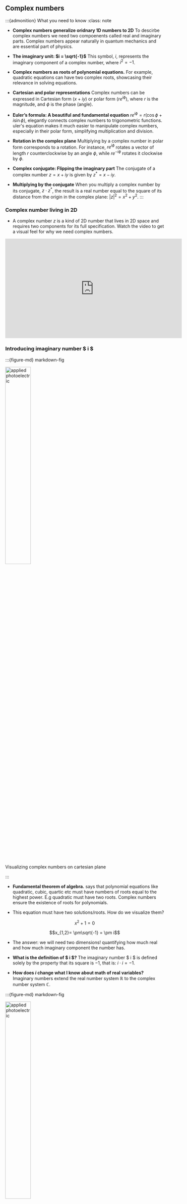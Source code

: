 ## Complex numbers

:::{admonition} What you need to know
:class: note

- **Complex numbers generalize oridnary 1D numbers to 2D**  To descirbe complex numbers 
 we need two compoenents called real and imaginary parts. Complex numbers appear naturally in quantum mechanics and are essential part of physics.

- **The imaginary unit: $i = \sqrt{-1}$** This symbol, $i$, represents the imaginary component of a complex number, where $i^2 = -1$.

- **Complex numbers as roots of polynomial equations.**  For example, quadratic equations can have two complex roots, showcasing their relevance in solving equations.

- **Cartesian and polar representations**
Complex numbers can be expressed in Cartesian form $(x + iy)$ or polar form $(re^{i\phi})$, where $r$ is the magnitude, and $\phi$ is the phase (angle).

- **Euler’s formula: A beautiful and fundamental equation** $re^{i\phi} = r(\cos \phi + i\sin \phi)$, elegantly connects complex numbers to trigonometric functions. uler's equation makes it much easier to manipulate complex numbers, especially in their polar form, simplifying multiplication and division.

- **Rotation in the complex plane**
Multiplying by a complex number in polar form corresponds to a rotation. For instance, $re^{i\phi}$ rotates a vector of length $r$ counterclockwise by an angle $\phi$, while $re^{-i\phi}$ rotates it clockwise by $\phi$.

- **Complex conjugate: Flipping the imaginary part** The conjugate of a complex number $z = x + iy$ is given by $z^* = x - iy$. 

- **Multiplying by the conjugate** When you multiply a complex number by its conjugate, $z \cdot z^*$, the result is a real number equal to the square of its distance from the origin in the complex plane: $|z|^2 = x^2 + y^2$.
:::


### Complex number living in 2D

- A complex number $z$ is a kind of 2D number that lives in 2D space and requires two components for its full specification. Watch the video to get a visual feel for why we need complex numbers. 

<div style="text-align: center;">
<iframe width="560" height="315" src="https://www.youtube.com/embed/T647CGsuOVU?si=Q2QdaM1jhy4SEdkx" title="YouTube video player" frameborder="0" allow="accelerometer; autoplay; clipboard-write; encrypted-media; gyroscope; picture-in-picture; web-share" referrerpolicy="strict-origin-when-cross-origin" allowfullscreen></iframe>
</div>


### Introducing imaginary number $ i $ 

:::{figure-md} markdown-fig

<img src="images/i-sq.png" alt="applied photoelectric" class="bg-primary mb-1"  width="40%">

Visualizing complex numbers on cartesian plane

:::

- **Fundamental theorem of algebra.** says that polynomial equations like quadratic, cubic, quartic etc must have numbers of roots equal to the highest power. E.g quadratic must have two roots. Complex numbers ensure the existence of roots for polynomials.

- This equation must have two solutions/roots. How do we visualize them?

$$x^2+1=0$$

$$x_{1,2}= \pm\sqrt{-1} = \pm i$$

- The answer: we will need two dimensions! quantifying how much real and how much imaginary component the number has.

- **What is the definition of $ i $?** The imaginary number $ i $ is defined solely by the property that its square is $−1$, that is: $i\cdot i=-1$. 

- **How does $i$ change what I know about math of real variables?** Imaginary numbers extend the real number system $\mathbb{R}$ to the complex number system $\mathbb{C}$.

:::{figure-md} markdown-fig

<img src="images/SumNums.png" alt="applied photoelectric" class="bg-primary mb-1"  width="40%">

Complex numbers live in 2D: You must specify real and imaginary components to fully define a complex number
:::


### Cartesian vrepresentation

:::{figure-md} markdown-fig

<img src="images/Cart.png" alt="complex nums on plane" class="bg-primary mb-1"  width="30%">

Visualizing complaex numbers in cartesian coordinates. 
:::

:::{admonition} **Cartesian Representation**
:class: important

$$z = x+iy$$

- $x=Re(z)$ real component
- $y=Im(z)$ imaginary component
:::


:::{admonition} **Example: Identify real and imaginary parts**

Find real and imaginary components of the following complex numbers $z_1 = 3 +2$, $z_2 = -2i$, $z_3=1.1$

**Solution**

- $Re(z_1) = 3$, $Im(z_1)=2$
- $Re(z_2) = 0$, $Im(z_2)=-2$
- $Re(z_3) = 1.1$, $Im(z_1)=0$
:::

### Polar representation

:::{figure-md} markdown-fig

<img src="images/PolCart.png" alt="applied photoelectric" class="bg-primary mb-1"  width="30%">

Visualizing complaex numbers in polar coordinates. 

:::

- Polar representation expresses complex numbers in terms of radius from origin $r$ and angle of counterclockwise rotation $\phi$. 
- Using trigonometry we have: $x = r\cos\phi$ and $y = r\sin\phi$ which can be plugged into cartesian representation:

:::{admonition} **Polar Representation via sin and cos**
:class: important

$$z= x+iy = rcos\phi + ri\sin\phi =r(cos\phi+isin\phi)$$

- $r=\sqrt{x^2+y^2}$ distance from origin.
- $\phi$ rotation angle in complex plane.
:::

- What's the big deal with this polar representation?  We will find that life is much much easier in polar represnation when deriving new expressions or manipulating complex numbers. 
- This dramatic simplification is thanks to "magical" Euler's formula that turns trig functions into exponentss!

:::{admonition} **Euler’s formula**
:class: important 

$$\cos{\phi} + i \sin{\phi} = e^{i\phi}$$
:::

:::{admonition} **Polar Representation via complex exponential**
:class: important

$$z =  re^{i\phi}$$

- $r=\sqrt{x^2+y^2}$ distance from origin.
- $\phi$ rotation angle in complex plane.
:::

#### Converting from Carteisan to Polar

- Now having established Euler's formula we need a recepie to go back and forth between cartesian and polar representations.

- **Extract r** The value $r$ is the Euclidean distance of vector $(x,y)$ from the origin.

$$r = \sqrt{x^2 + y^2}$$

-  **Extract $\phi$** The value $\phi$ is the angle of with respect to the real axis.  The tangent of $\phi$ is $\left(\frac{y}{x}\right)$. Therefore using simple trigonometry we can backcalculate angle and sin, cos tan functions from cartesia representatn 

$$
\tan{\phi} = \frac{y}{x}
$$

$$
\phi = \tan^{-1} \Big(\frac{y}{x} \Big)
$$

:::{admonition} **Example: Convert to polar**

Write complex number $z = -1-2i$ in polar form

**Hot Tip** use atan2 or arctan2 in your calculator which correctly identifies quadrant for angle. 


**Solution**

- We need to extract $r$ and $\phi$ to write $z= re^{i\phi}$

$$r = \sqrt{(-1)^2+(-2)^2} = \sqrt{5}$$

$$\phi = arctan2(-2, -1) \approx -2.034$$

- We can always add $2\pi$ to angle we get from arctan2 to make angle positive. Reminder that $\pm 2\pi $ leave trig functions unchanged.

$$\phi = -2.034\rightarrow -2.034+2\pi = 4.248$$

$$z = \sqrt{5}e^{4.248i}$$

:::


:::{figure-md} markdown-fig

<img src="images/ComplexHelix.gif" alt="applied photoelectric" class="bg-primary mb-1"  width="60%">

Visualization of Euler's formula $e^{i\omega t}$ as a function of $t$.  The helix is formed by plotting points for various values of $\omega$ and is determined by both the cos and sin components of the formula. One curve represents the real component  $cos\omega$ of the formula, while another curve, rotated 90 degrees around the $t$ axis (due to multiplication by  $i$ represents the imaginary component $sin\omega$

:::





:::{admonition} **Proof Euler's formula**
:class: tip, dropdown

We will prove this by using the Taylor series expansions of the exponential function, cosine, and sine.

**Step 1: Taylor Series Expansion of $e^x$**

The Taylor series expansion of $e^x$ around $x = 0$ is:

$$
e^x = 1 + x + \frac{x^2}{2!} + \frac{x^3}{3!} + \frac{x^4}{4!} + \cdots
$$

For $e^{i\phi}$, substitute $x = i\phi$ into the series:

$$
e^{i\phi} = 1 + i\phi + \frac{(i\phi)^2}{2!} + \frac{(i\phi)^3}{3!} + \frac{(i\phi)^4}{4!} + \cdots
$$

**Step 2: Simplifying Powers of $i$**
We know that powers of $i$ cycle as follows:

$$
i^1 = i, \quad i^2 = -1, \quad i^3 = -i, \quad i^4 = 1, \quad \text{and so on}.
$$

Using these identities, we simplify each term in the series:

$$
e^{i\phi} = 1 + i\phi - \frac{\phi^2}{2!} - i\frac{\phi^3}{3!} + \frac{\phi^4}{4!} + i\frac{\phi^5}{5!} - \cdots
$$

**Step 3: Grouping Real and Imaginary Terms**
Now, we group the real and imaginary terms separately:

$$
e^{i\phi} = \left(1 - \frac{\phi^2}{2!} + \frac{\phi^4}{4!} - \cdots\right) + i\left(\phi - \frac{\phi^3}{3!} + \frac{\phi^5}{5!} - \cdots\right)
$$

**Step 4: Recognizing Taylor Series for $\cos\phi$ and $\sin\phi$**

The Taylor series for $\cos\phi$ is:

$$
\cos\phi = 1 - \frac{\phi^2}{2!} + \frac{\phi^4}{4!} - \cdots
$$

And the Taylor series for $\sin\phi$ is:

$$
\sin\phi = \phi - \frac{\phi^3}{3!} + \frac{\phi^5}{5!} - \cdots
$$

**Step 5: Substituting the Series Back**
We see that the real part of the series matches $\cos\phi$, and the imaginary part matches $i\sin\phi$. Therefore:


$$
e^{i\phi} = \cos\phi + i\sin\phi
$$

**Conclusion**
This completes the proof of Euler's formula:

$$
e^{i\phi} = \cos\phi + i\sin\phi
$$

:::


### Complex Conjugate


:::{figure-md} markdown-fig

<img src="images/conj.png" alt="applied photoelectric" class="bg-primary mb-1"  width="60%">

Visualizing conjugate of complex number as a mirror image or rotation backwards
:::


:::{admonition} **Complex Conjugate**
:class: important 

$$\bar z = x-iy$$


$$\bar z = re^{-i\phi}$$


:::


#### Extracting absolute value

- Multiplying complex number by its conjugate always results in positive real number!
- Geometrically this means rotating back to real axis!
- Product of complex number and its conjugate returns the distance from the origin in complex plane. 

$$|z|^2 = \bar z \cdot z = (x-iy)\cdot (x+iy) = x^2+y^2$$
$$|z|^2 = \bar z \cdot z = re^{-i\phi}\cdot re^{i\phi}=r^2$$


#### Expressing sin and cos via complex exponentials

- Using Euler's formula we can take the sum and difference of $z$ and $\bar z$ to express sin and cos in terms of compelx exponentials. 
- These representations of sin and cos are super powerful in simplifying various integrals and for deriving experssions. 

$$
\cos{\phi} = \frac{e^{i\phi} + e^{-i\phi}}{2}
$$

$$
\sin{\phi} = \frac{e^{i\phi} - e^{-i\phi}}{2i}
$$





### Applications of complex numbers

:::{admonition} **De Moivre’s Theorem**
:class: tip, dropdown

[De Moivre’s theorem](https://en.wikipedia.org/wiki/De_Moivre%27s_formula) states that:

$$
z^n=(r(\cos{\theta} + i \sin{\theta}))^n =
r^n e^{in\theta} =
r^n(\cos{n\theta} + i \sin{n\theta})
$$

We raised complex number to power n, used polar representation and realized that exponent raised to power n simply multiplies polar angle by n. 
Note that de Moivre’s theorem allows relating trigonometric functions of angle $\theta$ raised to power $n$ to trignomoteric functions of of angle $n\theta$ of power one:

$$
r^n(\cos{\theta} + i \sin{\theta})^n = r^n (\cos{n\theta} + i \sin{n\theta})
$$

$$
(\cos{\theta} + i \sin{\theta})^n = (\cos{n\theta} + i \sin{n\theta})
$$

The proof of de Moivre's theorem can be done via [induction](https://en.wikipedia.org/wiki/De_Moivre%27s_formula), e.g one can expand the parentheses ans assert the equality for cases n=2, n=3, ...
:::

:::{admonition} **Deriving Pythagoras' theorem**
:class: tip, dropdown

We can use de Moivre’s theorem to show that
$ r = \sqrt{x^2 + y^2} $.

We have

$$
\begin{aligned}
1 &= e^{i\theta} e^{-i\theta} \\
&= (\cos{\theta} + i \sin{\theta})(\cos{(\text{-}\theta)} + i \sin{(\text{-}\theta)}) \\
&= (\cos{\theta} + i \sin{\theta})(\cos{\theta} - i \sin{\theta}) \\
&= \cos^2{\theta} + \sin^2{\theta} \\
&= \frac{x^2}{r^2} + \frac{y^2}{r^2}
\end{aligned}
$$

and thus

$$
x^2 + y^2 = r^2
$$

We recognize this as a theorem of **Pythagoras**.
:::


:::{admonition} **Deriving Trigonometric Identities**
:class: tip, dropdown

We can obtain a complete suite of trigonometric identities by
appropriately manipulating polar forms of complex numbers.

We’ll get many of them by deducing implications of the equality

$$e^{i(\omega + \theta)} = e^{i\omega} e^{i\theta}$$

For example, we’ll calculate identities for $\cos{(\omega + \theta)} $ and $ \sin{(\omega + \theta)}$.

Using the sine and cosine formulas presented at the beginning of this
lecture, we have:

$$\begin{aligned}
\cos{(\omega + \theta)} = \frac{e^{i(\omega + \theta)} + e^{-i(\omega + \theta)}}{2} \\
\sin{(\omega + \theta)} = \frac{e^{i(\omega + \theta)} - e^{-i(\omega + \theta)}}{2i}
\end{aligned}$$

We can also obtain the trigonometric identities as follows:

$$
\begin{aligned}
\cos{(\omega + \theta)} + i \sin{(\omega + \theta)}
&= e^{i(\omega + \theta)} \\
&= e^{i\omega} e^{i\theta} \\
&= (\cos{\omega} + i \sin{\omega})(\cos{\theta} + i \sin{\theta}) \\
&= (\cos{\omega}\cos{\theta} - \sin{\omega}\sin{\theta}) +
i (\cos{\omega}\sin{\theta} + \sin{\omega}\cos{\theta})
\end{aligned}
$$

Since both real and imaginary parts of the above formula should be
equal, we get:

$$
\begin{aligned}
\cos{(\omega + \theta)} = \cos{\omega}\cos{\theta} - \sin{\omega}\sin{\theta} \\
\sin{(\omega + \theta)} = \cos{\omega}\sin{\theta} + \sin{\omega}\cos{\theta}
\end{aligned}
$$

The equations above are also known as the **angle sum identities**. 

:::


:::{admonition} **Evaluating Trigonometric Integrals**
:class: tip, dropdown

We can also compute the trigonometric integrals using polar forms of
complex numbers.

For example, we want to solve the following integral:

$$\int_{-\pi}^{\pi} \cos(\omega) \sin(\omega) \, d\omega$$

Using Euler’s formula, we have:

$$\begin{aligned}
\int \cos(\omega) \sin(\omega) \, d\omega
&=
\int
\frac{(e^{i\omega} + e^{-i\omega})}{2}
\frac{(e^{i\omega} - e^{-i\omega})}{2i}
\, d\omega  \\
&=
\frac{1}{4i}
\int
e^{2i\omega} - e^{-2i\omega}
\, d\omega  \\
&=
\frac{1}{4i}
\bigg( \frac{-i}{2} e^{2i\omega} - \frac{i}{2} e^{-2i\omega} + C_1 \bigg) \\
&=
-\frac{1}{8}
\bigg[ \bigg(e^{i\omega}\bigg)^2 + \bigg(e^{-i\omega}\bigg)^2 - 2 \bigg] + C_2 \\
&=
-\frac{1}{8}  (e^{i\omega} - e^{-i\omega})^2  + C_2 \\
&=
\frac{1}{2} \bigg( \frac{e^{i\omega} - e^{-i\omega}}{2i} \bigg)^2 + C_2 \\
&= \frac{1}{2} \sin^2(\omega) + C_2
\end{aligned}$$

and thus:

$$
\int_{-\pi}^{\pi} \cos(\omega) \sin(\omega) \, d\omega =
\frac{1}{2}\sin^2(\pi) - \frac{1}{2}\sin^2(-\pi) = 0
$$
:::


:::{admonition} **Applications to X-ray diffraction and crystalography**
:class: tip, dropdown

Complex numbers play a significant role in various chemistry problems, especially in the context of **X-ray diffraction** and **crystallography**. These applications are crucial for determining the atomic structures of molecules and solids.

**X-ray Diffraction and the Phase Problem**
In X-ray crystallography, a crystal is bombarded with X-rays, which are diffracted by the electrons in the crystal. The resulting diffraction pattern contains crucial information about the crystal's structure. However, to reconstruct the atomic arrangement from the diffraction pattern, we must solve two key problems: the **magnitude** of the diffracted waves (intensity) and the **phase** of those waves.

- The **phase problem** refers to the challenge of determining the phase of the diffracted X-rays, which is not directly observable from the diffraction pattern. The phase is necessary to accurately reconstruct the electron density of the crystal.

**Complex Numbers in Diffraction**
To solve this, we model the diffracted waves as complex numbers. Each wave can be described in terms of a complex number:

$$
A(k) = |A(k)|e^{i\phi(k)}
$$

where:

- $|A(k)|$ is the magnitude of the diffraction wave, corresponding to the intensity of the observed diffraction pattern.
- $\phi(k)$ is the phase of the wave, which contains essential structural information but is not directly measurable.

By representing diffraction waves as complex numbers, we can manipulate and combine them to solve for the electron density in the crystal.

**Structure Factor: The Key to Electron Density**
The **structure factor** is a complex quantity that relates the electron density in a crystal to the observed diffraction pattern. The structure factor $F({h})$ is given by:

$$
F({h}) = \sum_{j} f_j e^{i{h} \cdot {r_j}}
$$

where:

- ${h}$ is the reciprocal lattice vector, representing the direction of diffraction.
- $f_j$ is the scattering factor for atom $j$ (how much it scatters X-rays).
- ${r_j}$ is the position of atom $j$ in the unit cell.

The structure factor is complex, with both real and imaginary components:

$$
F({h}) = |F({h})|e^{i\phi({h})}
$$

Here, $|F({h})|$ represents the amplitude (related to the intensity of the diffracted wave), and $\phi({h})$ is the phase.

**Electron Density Calculation**
Once the structure factors are known, the **electron density** $\rho({r})$ can be calculated using the inverse Fourier transform:

$$
\rho({r}) = \frac{1}{V} \sum_{{h}} F({h}) e^{-i{h} \cdot {r}}
$$

where $V$ is the volume of the unit cell, and the sum is over all reciprocal lattice points ${h}$.

In this equation:

- The structure factor $F({h})$ is complex, and complex numbers allow for the combination of the magnitudes and phases of the diffracted waves to accurately reconstruct the electron density.
- The result is a 3D map of the electron density within the crystal, which reveals the positions of atoms.

**Solving the Phase Problem**

The phase problem is addressed using various techniques, such as:
- **Direct methods**: Mathematical techniques that estimate phases based on probabilistic relationships between structure factors.
- **Molecular replacement**: Using a known structure of a related molecule to estimate phases.
- **Anomalous dispersion**: Utilizing the scattering of X-rays at different wavelengths to provide phase information.

In all these methods, complex numbers are central to solving for the electron density and, thus, determining the molecular structure.

**Conclusion**
In chemistry, particularly in X-ray diffraction and crystallography, complex numbers provide a powerful framework for solving the phase problem and calculating structure factors. They allow for the accurate modeling and manipulation of waves, which are essential for determining the atomic structures of molecules and materials.
:::



### Problems

#### Problem 1: Multiplication

Multiply the two complex numbers $z_1 = 3 + 4i$ and $z_2 = 1 - 2i$.

:::{admonition} **Solution 1** 
:class: dropdown

To multiply complex numbers, we use distributive property:

$$
z_1 \cdot z_2 = (3 + 4i)(1 - 2i)
$$

Expanding:

$$
z_1 \cdot z_2 = 3(1) + 3(-2i) + 4i(1) + 4i(-2i)
$$

$$
= 3 - 6i + 4i - 8i^2
$$

Since $i^2 = -1$:

$$
= 3 - 6i + 4i + 8 = 11 - 2i
$$
:::


#### Problem 2: Find conjugate

Find the complex conjugate of $z = -3 + 5i$.


:::{admonition} **Solution 2** 
:class: dropdown

The complex conjugate of a complex number $z = x + iy$ is given by $z^* = x - iy$. For $z = -3 + 5i$, the conjugate is:

$$
z^* = -3 - 5i
$$

:::


#### Problem 3: from polar to cartesian

Convert the complex number $z = 5e^{i\frac{\pi}{4}}$ to its Cartesian form.


:::{admonition} **Solution 3** 
:class: dropdown

Using Euler’s formula:

$$
z = r(\cos\phi + i\sin\phi)
$$

For $z = 5e^{i\frac{\pi}{4}}$, we have $r = 5$ and $\phi = \frac{\pi}{4}$, so:

$$
z = 5\left(\cos\frac{\pi}{4} + i\sin\frac{\pi}{4}\right)
$$

Since $\cos\frac{\pi}{4} = \sin\frac{\pi}{4} = \frac{\sqrt{2}}{2}$, we get:

$$
z = 5\left(\frac{\sqrt{2}}{2} + i\frac{\sqrt{2}}{2}\right) = \frac{5\sqrt{2}}{2} + i\frac{5\sqrt{2}}{2}
$$

:::

#### Problem 4: Division

Divide the complex numbers $z_1 = 3 + 4i$ by $z_2 = 1 - 2i$.

:::{admonition} **Solution 4** 
:class: dropdown

To divide complex numbers, multiply both the numerator and denominator by the conjugate of the denominator:

$$
\frac{z_1}{z_2} = \frac{3 + 4i}{1 - 2i} \times \frac{1 + 2i}{1 + 2i}
$$

First, multiply the numerator:

$$
(3 + 4i)(1 + 2i) = 3(1) + 3(2i) + 4i(1) + 4i(2i) = 3 + 6i + 4i - 8 = -5 + 10i
$$

Next, multiply the denominator:

$$
(1 - 2i)(1 + 2i) = 1^2 - (2i)^2 = 1 + 4 = 5
$$

Now, divide the result:

$$
\frac{-5 + 10i}{5} = -1 + 2i
$$

Thus, $\frac{z_1}{z_2} = -1 + 2i$.

:::

#### Problem 5: Find Modulus

Find the modulus of the complex number $z = 7 + 24i$.

:::{admonition} **Solution 5** 
:class: dropdown

The modulus of a complex number $z = x + iy$ is given by:

$$
|z| = \sqrt{x^2 + y^2}
$$

For $z = 7 + 24i$, we have $x = 7$ and $y = 24$:

$$
|z| = \sqrt{7^2 + 24^2} = \sqrt{49 + 576} = \sqrt{625} = 25
$$
Thus, the modulus of $z$ is 25.

:::

#### Problem 6: Multiplication

Multiply the complex numbers $z_1 = 2e^{i\frac{\pi}{6}}$ and $z_2 = 3e^{i\frac{\pi}{3}}$.

:::{admonition} **Solution 5** 
:class: dropdown

To multiply two complex numbers in polar form, multiply their magnitudes and add their angles:

$$
z_1 \cdot z_2 = (2e^{i\frac{\pi}{6}})(3e^{i\frac{\pi}{3}}) = 6e^{i(\frac{\pi}{6} + \frac{\pi}{3})}= 6e^{i\frac{\pi}{2}}
$$



Thus, the product is:

$$
z_1 \cdot z_2 = 6e^{i\frac{\pi}{2}} = 6i
$$

:::


#### Problem 7: from cartesian to polar

Express the complex number $z = -4 + 4i$ in polar form.

:::{admonition} **Solution 5** 
:class: dropdown

1. **Modulus**:

   $$ 
   r = \sqrt{x^2 + y^2} = \sqrt{(-4)^2 + 4^2} = \sqrt{16 + 16} = \sqrt{32} = 4\sqrt{2} 
   $$

2. **Argument**:

   $$ 
   \phi = \tan^{-1}\left(\frac{y}{x}\right) = \tan^{-1}\left(\frac{4}{-4}\right) = \tan^{-1}(-1) 
   $$ 

   Since $z$ is in the second quadrant:

   $$ 
   \phi = \frac{3\pi}{4}
   $$

Thus, the polar form of $z$ is:

$$ 
z = 4\sqrt{2}e^{i\frac{3\pi}{4}}
$$

:::

